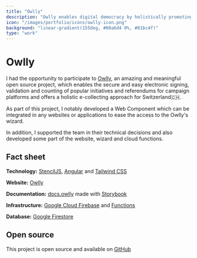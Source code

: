 ```yaml
---
title: "Owlly"
description: "Owlly enables digital democracy by holistically promoting the collection of electronic signatures for popular initiatives and referendums."
icon: "/images/portfolio/icons/owlly-icon.png"
background: "linear-gradient(155deg, #00a6d4 0%, #81bc4f)"
type: "work"
---
```


# Owlly

I had the opportunity to participate to [Owlly](https://owlly.ch/), an amazing and meaningful open source project, which enables the secure and easy electronic signing, validation and counting of popular initiatives and referendums for campaign platforms and offers a holistic e-collecting approach for Switzerland🇨🇭.

As part of this project, I notably developed a Web Component which can be integrated in any websites or applications to ease the access to the Owlly's wizard.

In addition, I supported the team in their technical decisions and also developed some part of the website, wizard and cloud functions.

## Fact sheet

**Technology:** [StencilJS](https://stenciljs.com/), [Angular](https://angular.io/) and [Tailwind CSS](https://tailwindcss.com/)

**Website:** [Owlly](https://owlly.ch/)

**Documentation:** [docs.owlly](https://docs.owlly.ch/) made with [Storybook](https://storybook.js.org/)

**Infrastructure:** [Google Cloud Firebase](https://firebase.google.com/) and [Functions](https://cloud.google.com/functions)

**Database:** [Google Firestore](https://firebase.google.com/docs/firestore)

## Open source

This project is open source and available on [GitHub](https://github.com/project-owlly/)
